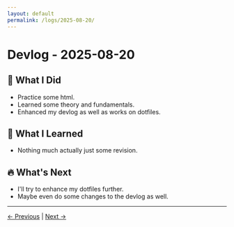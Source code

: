 ```yaml
---
layout: default
permalink: /logs/2025-08-20/
---
```


# Devlog - 2025-08-20

## 🚀 What I Did

- Practice some html.
- Learned some theory and fundamentals.
- Enhanced my devlog as well as works on dotfiles.

## 🧠 What I Learned

- Nothing much actually just some revision.

## 🔥 What's Next

- I'll try to enhance my dotfiles further.
- Maybe even do some changes to the devlog as well.

---

[← Previous]({{site.baseurl}}/logs/2025-08-19/) | [Next →]({{site.baseurl}}/logs/2025-09-10/)
